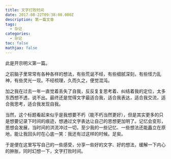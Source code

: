 ```yaml
---
title: 文字打败时间
date: 2017-08-22T09:38:00.000Z
description: 第一篇文章
tags:
  - 杂记
categories:
  - 杂记
toc: false
mathjax: false
---
```

此是开宗明义第一篇。



之前脑子里常常有各种各样的想法，有些荒诞不经，有些细腻深刻，有些怪力乱神，有些灵光一现。不经梳理，久而久之，便觉混沌。



加之我在过去一年一直觉着丢失了自我，反反复复思考着、纠结着我的定位，太多东西想不透，说不出。最终还是觉得文字最适合我，适合我表达，适合我交流，适合我思考，适合我发现自我。



当然，这个标题看起来似乎是我想要不朽（能不朽当然更好），但是其实更多的只是想要记录下时间的痕迹，想通过文字表达让自己的思想更加明了。记忆会变形，思想会发展，当时间的洪流冲过一切，至少我的一些记忆、一些想法还能矗立在原地，能让我回头时在心底一笑：我还有过这样的时候。足矣。



于是便在这里写写自己的一些感受，分享一些好的文字、好的想法，缓解一下内心的肿胀，同时幻想一下，文字打败时间。
